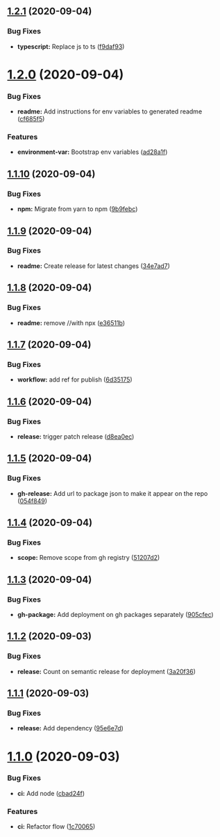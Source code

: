## [1.2.1](https://github.com/DHI-GRAS/gras-react-boilerplate/compare/v1.2.0...v1.2.1) (2020-09-04)


### Bug Fixes

* **typescript:** Replace js to ts ([f9daf93](https://github.com/DHI-GRAS/gras-react-boilerplate/commit/f9daf9372b1430cbdb971abcc0474472f4ab2100))

# [1.2.0](https://github.com/DHI-GRAS/gras-react-boilerplate/compare/v1.1.10...v1.2.0) (2020-09-04)


### Bug Fixes

* **readme:** Add instructions for env variables to generated readme ([cf685f5](https://github.com/DHI-GRAS/gras-react-boilerplate/commit/cf685f5c130af88e95e07f93ce90f76f02b77bba))


### Features

* **environment-var:** Bootstrap env variables ([ad28a1f](https://github.com/DHI-GRAS/gras-react-boilerplate/commit/ad28a1fd4e84dfe0ecf1b1346c2ae1b46d7227e2))

## [1.1.10](https://github.com/DHI-GRAS/gras-react-boilerplate/compare/v1.1.9...v1.1.10) (2020-09-04)


### Bug Fixes

* **npm:** Migrate from yarn to npm ([9b9febc](https://github.com/DHI-GRAS/gras-react-boilerplate/commit/9b9febc6a2fb933dabce7bae379dc24b29759f91))

## [1.1.9](https://github.com/DHI-GRAS/gras-react-boilerplate/compare/v1.1.8...v1.1.9) (2020-09-04)


### Bug Fixes

* **readme:** Create release for latest changes ([34e7ad7](https://github.com/DHI-GRAS/gras-react-boilerplate/commit/34e7ad703adeaf28aadb5f6471a1f2acfb4e3f94))

## [1.1.8](https://github.com/DHI-GRAS/gras-react-boilerplate/compare/v1.1.7...v1.1.8) (2020-09-04)


### Bug Fixes

* **readme:** remove //with npx ([e36511b](https://github.com/DHI-GRAS/gras-react-boilerplate/commit/e36511befadcea53dcb50d398dedb4bd1597aa5a))

## [1.1.7](https://github.com/DHI-GRAS/gras-react-boilerplate/compare/v1.1.6...v1.1.7) (2020-09-04)


### Bug Fixes

* **workflow:** add ref for publish ([6d35175](https://github.com/DHI-GRAS/gras-react-boilerplate/commit/6d35175a23e21caaf672f980d5ad2fa9e6381b3b))

## [1.1.6](https://github.com/DHI-GRAS/gras-react-boilerplate/compare/v1.1.5...v1.1.6) (2020-09-04)


### Bug Fixes

* **release:** trigger patch release ([d8ea0ec](https://github.com/DHI-GRAS/gras-react-boilerplate/commit/d8ea0ec103cd5504f82c714054b8d5f6ee7ccb64))

## [1.1.5](https://github.com/DHI-GRAS/gras-react-boilerplate/compare/v1.1.4...v1.1.5) (2020-09-04)


### Bug Fixes

* **gh-release:** Add url to package json to make it appear on the repo ([054f849](https://github.com/DHI-GRAS/gras-react-boilerplate/commit/054f849ba46f3e88446c85558007526324450e28))

## [1.1.4](https://github.com/DHI-GRAS/gras-react-boilerplate/compare/v1.1.3...v1.1.4) (2020-09-04)


### Bug Fixes

* **scope:** Remove scope from gh registry ([51207d2](https://github.com/DHI-GRAS/gras-react-boilerplate/commit/51207d28a3ea39f945dc91833d75b8c9e878dfe0))

## [1.1.3](https://github.com/DHI-GRAS/gras-react-boilerplate/compare/v1.1.2...v1.1.3) (2020-09-04)


### Bug Fixes

* **gh-package:** Add deployment on gh packages separately ([905cfec](https://github.com/DHI-GRAS/gras-react-boilerplate/commit/905cfec5994ef0212694cac9b67ef2fe8655df00))

## [1.1.2](https://github.com/DHI-GRAS/gras-react-boilerplate/compare/v1.1.1...v1.1.2) (2020-09-03)


### Bug Fixes

* **release:** Count on semantic release for deployment ([3a20f36](https://github.com/DHI-GRAS/gras-react-boilerplate/commit/3a20f36bd1296063cc82d97eeca5a8a25ae90ed0))

## [1.1.1](https://github.com/DHI-GRAS/gras-react-boilerplate/compare/v1.1.0...v1.1.1) (2020-09-03)


### Bug Fixes

* **release:** Add dependency ([95e6e7d](https://github.com/DHI-GRAS/gras-react-boilerplate/commit/95e6e7dea27b77c8340ca66cb60183b39a3aa2b2))

# [1.1.0](https://github.com/DHI-GRAS/gras-react-boilerplate/compare/v1.0.1...v1.1.0) (2020-09-03)


### Bug Fixes

* **ci:** Add node ([cbad24f](https://github.com/DHI-GRAS/gras-react-boilerplate/commit/cbad24f45ee2aacf9b102bf09dc157e2b8a98ce9))


### Features

* **ci:** Refactor flow ([1c70065](https://github.com/DHI-GRAS/gras-react-boilerplate/commit/1c70065081b77719a25c207fa887bbc993ec0d2a))
